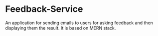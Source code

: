 # Feedback-Service
An application for sending emails to users for asking feedback and then displaying them the result. It is based on MERN stack.
